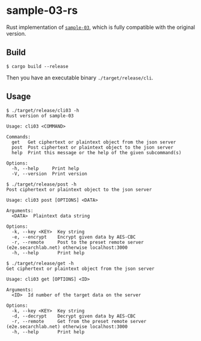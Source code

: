 # sample-03-rs

Rust implementation of [`sample-03`](../sample-03/), which is fully compatible with the original version.

## Build

```shell:
$ cargo build --release
```

Then you have an executable binary `./target/release/cli`.

## Usage

```shell:
$ ./target/release/cli03 -h
Rust version of sample-03

Usage: cli03 <COMMAND>

Commands:
  get   Get ciphertext or plaintext object from the json server
  post  Post ciphertext or plaintext object to the json server
  help  Print this message or the help of the given subcommand(s)

Options:
  -h, --help     Print help
  -V, --version  Print version
```

```shell:
$ ./target/release/post -h
Post ciphertext or plaintext object to the json server

Usage: cli03 post [OPTIONS] <DATA>

Arguments:
  <DATA>  Plaintext data string

Options:
  -k, --key <KEY>  Key string
  -e, --encrypt    Encrypt given data by AES-CBC
  -r, --remote     Post to the preset remote server (e2e.secarchlab.net) otherwise localhost:3000
  -h, --help       Print help
```

```shell:
$ ./target/release/get -h
Get ciphertext or plaintext object from the json server

Usage: cli03 get [OPTIONS] <ID>

Arguments:
  <ID>  Id number of the target data on the server

Options:
  -k, --key <KEY>  Key string
  -d, --decrypt    Decrypt given data by AES-CBC
  -r, --remote     Get from the preset remote server (e2e.secarchlab.net) otherwise localhost:3000
  -h, --help       Print help
```

